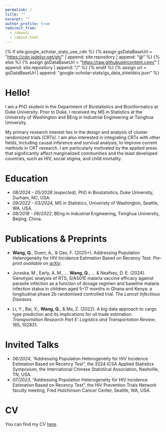 ```yaml
---
permalink: /
title: ""
excerpt: ""
author_profile: true
redirect_from: 
  - /about/
  - /about.html
---
```


{% if site.google_scholar_stats_use_cdn %}
{% assign gsDataBaseUrl = "https://cdn.jsdelivr.net/gh/" | append: site.repository | append: "@" %}
{% else %}
{% assign gsDataBaseUrl = "https://raw.githubusercontent.com/" | append: site.repository | append: "/" %}
{% endif %}
{% assign url = gsDataBaseUrl | append: "google-scholar-stats/gs_data_shieldsio.json" %}

<span class='anchor' id='about-me'></span>
# Hello!

I am a PhD student in the Department of Biostatistics and Bioinformatics at Duke University. Prior to Duke, I received my MS in Statistics at the University of Washington and BEng in Industrial Engineering at Tsinghua University.

My primary research interest lies in the design and analysis of cluster randomized trials (CRTs). I am also interested in integrating CRTs with other fields, including causal inference and survival analysis, to improve current methods in CRT research. I am particularly motivated by the applied areas that significantly affect marginalized communities and the least developed countries, such as HIV, social stigma, and child mortality.


<!--# 🔥 News-->
<!--- *2022.02*: &nbsp;🎉🎉 Lorem ipsum dolor sit amet, consectetur adipiscing elit. Vivamus ornare aliquet ipsum, ac tempus justo dapibus sit amet. -->
<!--- *2022.02*: &nbsp;🎉🎉 Lorem ipsum dolor sit amet, consectetur adipiscing elit. Vivamus ornare aliquet ipsum, ac tempus justo dapibus sit amet. -->

# Education
- *08/2024 - 05/2028 (expected)*, PhD in Biostatistics, Duke University, Durham, NC, USA.
- *09/2022 - 03/2024*, MS in Statistics, Univeristy of Washington, Seattle, WA, USA. 
- *08/2018 - 06/2022*, BEng in Industrial Engineering, Tsinghua University, Beijing, China.

<span class='anchor' id='publications-and-preprints'></span>
# Publications & Preprints
- **Wang, Q.**, Duerr, A., & Gao, F. (2025+). Addressing Population Heterogeneity for HIV Incidence Estimation Based on Recency Test. *Pre-print available on [arXiv](https://arxiv.org/abs/2311.10848)*.

- Juraska, M., Early, A. M., ... **Wang, Q.**, ... & Neafsey, D. E. (2024). Genotypic analysis of RTS, S/AS01E malaria vaccine efficacy against parasite infection as a function of dosage regimen and baseline malaria infection status in children aged 5–17 months in Ghana and Kenya: a longitudinal phase 2b randomised controlled trial. *The Lancet Infectious Diseases*.

- Li, Y., Bai, X., **Wang, Q.**, & Ma, Z. (2022). A big data approach to cargo type prediction and its implications for oil trade estimation. *Transportation Research Part E: Logistics and Transportation Review*, 165, 102831.

<!--# 🎖 Honors and Awards-->
<!--- *2021.10* Lorem ipsum dolor sit amet, consectetur adipiscing elit. Vivamus ornare aliquet ipsum, ac tempus justo dapibus sit amet. -->
<!--- *2021.09* Lorem ipsum dolor sit amet, consectetur adipiscing elit. Vivamus ornare aliquet ipsum, ac tempus justo dapibus sit amet. -->

# Invited Talks
- *06/2024*, “Addressing Population Heterogeneity for HIV Incidence Estimation Based on Recency Test”, the 2024 ICSA Applied Statistics Symposium, the International Chinese Statistical Association, Nashville, TN, USA.
- *07/2023*, “Addressing Population Heterogeneity for HIV Incidence Estimation Based on Recency Test”, the HIV Prevention Trials Network faculty meeting, Fred Hutchinson Cancer Center, Seattle, WA, USA.

<!--# 💻 Internships-->
<!--- *2019.05 - 2020.02*, [Lorem](https://github.com/), China.-->

# CV
You can find my CV [here](https://drive.google.com/file/d/1xciuVM00HuYoQdmo9DDPbNTPJIJ6AhOL/view?usp=sharing).

